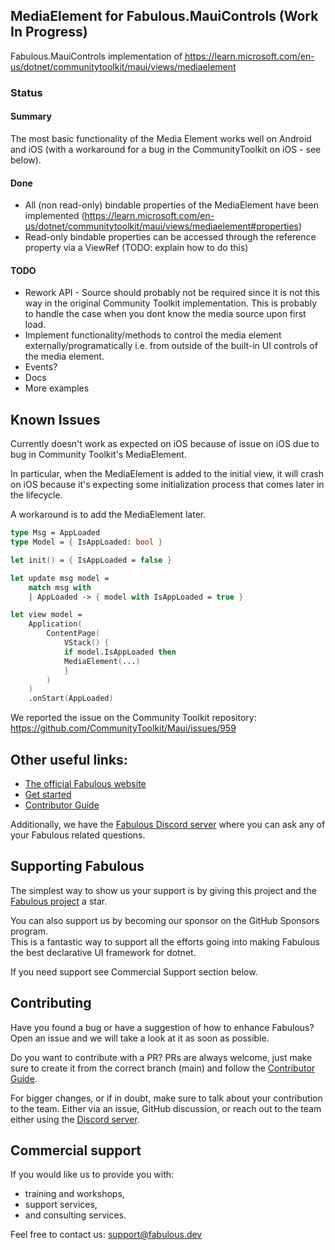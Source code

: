 ## MediaElement for Fabulous.MauiControls (Work In Progress)

Fabulous.MauiControls implementation of https://learn.microsoft.com/en-us/dotnet/communitytoolkit/maui/views/mediaelement

### Status

#### Summary
The most basic functionality of the Media Element works well on Android and iOS (with a workaround for a bug in the CommunityToolkit on iOS - see below).

#### Done
- All (non read-only) bindable properties of the MediaElement have been implemented (https://learn.microsoft.com/en-us/dotnet/communitytoolkit/maui/views/mediaelement#properties)
- Read-only bindable properties can be accessed through the reference property via a ViewRef (TODO: explain how to do this)

#### TODO
- Rework API - Source should probably not be required since it is not this way in the original Community Toolkit implementation. This is probably to handle the case when you dont know the media source upon first load.
- Implement functionality/methods to control the media element externally/programatically i.e. from outside of the built-in UI controls of the media element.
- Events?
- Docs
- More examples

## Known Issues

Currently doesn't work as expected on iOS because of issue on iOS due to bug in Community Toolkit's MediaElement. 

In particular, when the MediaElement is added to the initial view, it will crash on iOS because it's expecting some initialization process that comes later in the lifecycle.

A workaround is to add the MediaElement later.

```fsharp
type Msg = AppLoaded
type Model = { IsAppLoaded: bool }

let init() = { IsAppLoaded = false }

let update msg model =
    match msg with
    | AppLoaded -> { model with IsAppLoaded = true }

let view model =
    Application(
        ContentPage(
            VStack() {
            if model.IsAppLoaded then
            MediaElement(...)
            }
        )
    )
    .onStart(AppLoaded)
```

We reported the issue on the Community Toolkit repository: https://github.com/CommunityToolkit/Maui/issues/959


## Other useful links:
- [The official Fabulous website](https://fabulous.dev)
- [Get started](https://fabulous.dev/maui.controls/get-started)
- [Contributor Guide](CONTRIBUTING.md)

Additionally, we have the [Fabulous Discord server](https://discord.gg/bpTJMbSSYK) where you can ask any of your Fabulous related questions.

## Supporting Fabulous

The simplest way to show us your support is by giving this project and the [Fabulous project](https://github.com/fabulous-dev/Fabulous) a star.

You can also support us by becoming our sponsor on the GitHub Sponsors program.  
This is a fantastic way to support all the efforts going into making Fabulous the best declarative UI framework for dotnet.

If you need support see Commercial Support section below.

## Contributing

Have you found a bug or have a suggestion of how to enhance Fabulous? Open an issue and we will take a look at it as soon as possible.

Do you want to contribute with a PR? PRs are always welcome, just make sure to create it from the correct branch (main) and follow the [Contributor Guide](CONTRIBUTING.md).

For bigger changes, or if in doubt, make sure to talk about your contribution to the team. Either via an issue, GitHub discussion, or reach out to the team either using the [Discord server](https://discord.gg/bpTJMbSSYK).

## Commercial support

If you would like us to provide you with:

- training and workshops,
- support services,
- and consulting services.

Feel free to contact us: [support@fabulous.dev](mailto:support@fabulous.dev)
